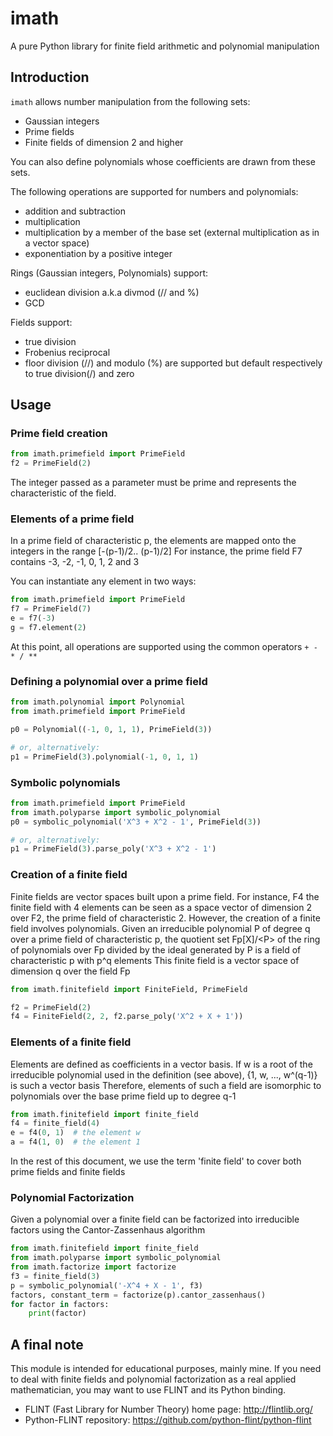 # imath
A pure Python library for finite field arithmetic and polynomial manipulation

## Introduction
```imath``` allows number manipulation from the following sets:
- Gaussian integers
- Prime fields
- Finite fields of dimension 2 and higher

You can also define polynomials whose coefficients are drawn from these sets.

The following operations are supported for numbers and polynomials:
- addition and subtraction
- multiplication
- multiplication by a member of the base set (external multiplication as in a vector space)
- exponentiation by a positive integer

Rings (Gaussian integers, Polynomials) support:
- euclidean division a.k.a divmod (// and %)
- GCD

Fields support:
- true division
- Frobenius reciprocal
- floor division (//) and modulo (%) are supported but default respectively to true division(/) and zero

## Usage

### Prime field creation

```python
from imath.primefield import PrimeField
f2 = PrimeField(2)
```

The integer passed as a parameter must be prime and represents the characteristic of the field.

### Elements of a prime field

In a prime field of characteristic p, the elements are mapped onto the integers in the range [-(p-1)/2.. (p-1)/2]
For instance, the prime field F7 contains -3, -2, -1, 0, 1, 2 and 3

You can instantiate any element in two ways:

```python
from imath.primefield import PrimeField
f7 = PrimeField(7)
e = f7(-3)
g = f7.element(2)
```
    
At this point, all operations are supported using the common operators `+ - * / **`

### Defining a polynomial over a prime field

```python
from imath.polynomial import Polynomial
from imath.primefield import PrimeField

p0 = Polynomial((-1, 0, 1, 1), PrimeField(3))

# or, alternatively:
p1 = PrimeField(3).polynomial(-1, 0, 1, 1)
```
    
### Symbolic polynomials

```python
from imath.primefield import PrimeField
from imath.polyparse import symbolic_polynomial
p0 = symbolic_polynomial('X^3 + X^2 - 1', PrimeField(3))

# or, alternatively:
p1 = PrimeField(3).parse_poly('X^3 + X^2 - 1')
```

### Creation of a finite field
Finite fields are vector spaces built upon a prime field. For instance, F4 the finite field with 4 elements can be seen as a space vector of dimension 2 over F2, the prime field of characteristic 2.
However, the creation of a finite field involves polynomials. Given an irreducible polynomial P of degree q over a prime field of characteristic p, the quotient set Fp[X]/\<P> of the ring of polynomials over Fp divided by the ideal generated by P is a field of characteristic p with p^q elements
This finite field is a vector space of dimension q over the field Fp

```python
from imath.finitefield import FiniteField, PrimeField

f2 = PrimeField(2)
f4 = FiniteField(2, 2, f2.parse_poly('X^2 + X + 1'))
```

### Elements of a finite field
Elements are defined as coefficients in a vector basis. If w is a root of the irreducible polynomial used in the definition (see above), {1, w, ..., w^(q-1)} is such a vector basis
Therefore, elements of such a field are isomorphic to polynomials over the base prime field up to degree q-1

```python
from imath.finitefield import finite_field
f4 = finite_field(4)
e = f4(0, 1)  # the element w
a = f4(1, 0)  # the element 1
```

In the rest of this document, we use the term 'finite field' to cover both prime fields and finite fields 
    
### Polynomial Factorization
Given a polynomial over a finite field can be factorized into irreducible factors using the Cantor-Zassenhaus algorithm

```python
from imath.finitefield import finite_field
from imath.polyparse import symbolic_polynomial
from imath.factorize import factorize
f3 = finite_field(3)
p = symbolic_polynomial('-X^4 + X - 1', f3)
factors, constant_term = factorize(p).cantor_zassenhaus()
for factor in factors:
    print(factor)
```

## A final note

This module is intended for educational purposes, mainly mine. If you need to deal with finite fields and polynomial factorization as a real applied mathematician, you may want to use FLINT and its Python binding.
- FLINT (Fast Library for Number Theory) home page: http://flintlib.org/
- Python-FLINT repository: https://github.com/python-flint/python-flint
